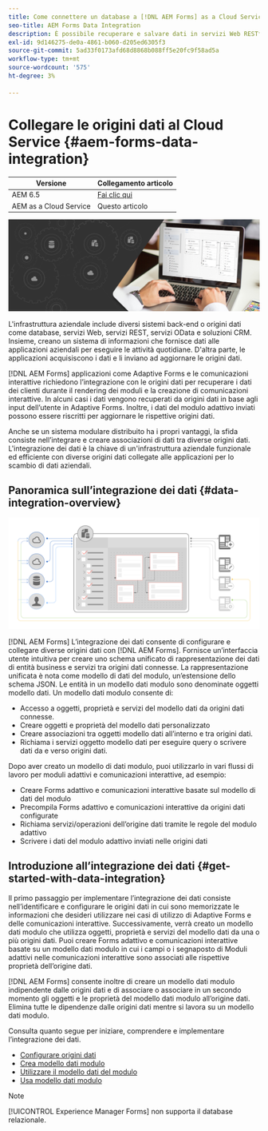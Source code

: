 ```yaml
---
title: Come connettere un database a [!DNL AEM Forms] as a Cloud Service?
seo-title: AEM Forms Data Integration
description: È possibile recuperare e salvare dati in servizi Web RESTful, servizi Web basati su SOAP e servizi OData da [!DNL AEM Forms] as a Cloud Service. Il servizio fornisce uno strumento dedicato per recuperare, testare, convalidare e inviare dati a vari tipi di origini dati.
exl-id: 9d146275-de0a-4861-b060-d205ed6305f3
source-git-commit: 5ad33f0173afd68d8868b088ff5e20fc9f58ad5a
workflow-type: tm+mt
source-wordcount: '575'
ht-degree: 3%

---
```


# Collegare le origini dati al Cloud Service {#aem-forms-data-integration}

| Versione | Collegamento articolo |
| -------- | ---------------------------- |
| AEM 6.5 | [Fai clic qui](https://experienceleague.adobe.com/docs/experience-manager-65/forms/form-data-model/data-integration.html) |
| AEM as a Cloud Service | Questo articolo |


![Integrazione dei dati](do-not-localize/data-integeration.png)

L&#39;infrastruttura aziendale include diversi sistemi back-end o origini dati come database, servizi Web, servizi REST, servizi OData e soluzioni CRM. Insieme, creano un sistema di informazioni che fornisce dati alle applicazioni aziendali per eseguire le attività quotidiane. D&#39;altra parte, le applicazioni acquisiscono i dati e li inviano ad aggiornare le origini dati.

[!DNL AEM Forms] applicazioni come Adaptive Forms e le comunicazioni interattive richiedono l’integrazione con le origini dati per recuperare i dati dei clienti durante il rendering dei moduli e la creazione di comunicazioni interattive. In alcuni casi i dati vengono recuperati da origini dati in base agli input dell’utente in Adaptive Forms. Inoltre, i dati del modulo adattivo inviati possono essere riscritti per aggiornare le rispettive origini dati.

Anche se un sistema modulare distribuito ha i propri vantaggi, la sfida consiste nell’integrare e creare associazioni di dati tra diverse origini dati. L&#39;integrazione dei dati è la chiave di un&#39;infrastruttura aziendale funzionale ed efficiente con diverse origini dati collegate alle applicazioni per lo scambio di dati aziendali.

## Panoramica sull’integrazione dei dati {#data-integration-overview}

![aem-forms-data-integer](assets/aem-forms-data-integeration.png)

[!DNL AEM Forms] L’integrazione dei dati consente di configurare e collegare diverse origini dati con [!DNL AEM Forms]. Fornisce un’interfaccia utente intuitiva per creare uno schema unificato di rappresentazione dei dati di entità business e servizi tra origini dati connesse. La rappresentazione unificata è nota come modello di dati del modulo, un’estensione dello schema JSON. Le entità in un modello dati modulo sono denominate oggetti modello dati. Un modello dati modulo consente di:

* Accesso a oggetti, proprietà e servizi del modello dati da origini dati connesse.
* Creare oggetti e proprietà del modello dati personalizzato
* Creare associazioni tra oggetti modello dati all’interno e tra origini dati.
* Richiama i servizi oggetto modello dati per eseguire query o scrivere dati da e verso origini dati.

Dopo aver creato un modello di dati modulo, puoi utilizzarlo in vari flussi di lavoro per moduli adattivi e comunicazioni interattive, ad esempio:

* Creare Forms adattivo e comunicazioni interattive basate sul modello di dati del modulo
* Precompila Forms adattivo e comunicazioni interattive da origini dati configurate
* Richiama servizi/operazioni dell’origine dati tramite le regole del modulo adattivo
* Scrivere i dati del modulo adattivo inviati nelle origini dati

## Introduzione all’integrazione dei dati {#get-started-with-data-integration}

Il primo passaggio per implementare l’integrazione dei dati consiste nell’identificare e configurare le origini dati in cui sono memorizzate le informazioni che desideri utilizzare nei casi di utilizzo di Adaptive Forms e delle comunicazioni interattive. Successivamente, verrà creato un modello dati modulo che utilizza oggetti, proprietà e servizi del modello dati da una o più origini dati. Puoi creare Forms adattivo e comunicazioni interattive basate su un modello dati modulo in cui i campi o i segnaposto di Moduli adattivi nelle comunicazioni interattive sono associati alle rispettive proprietà dell’origine dati.

[!DNL AEM Forms] consente inoltre di creare un modello dati modulo indipendente dalle origini dati e di associare o associare in un secondo momento gli oggetti e le proprietà del modello dati modulo all’origine dati. Elimina tutte le dipendenze dalle origini dati mentre si lavora su un modello dati modulo.

Consulta quanto segue per iniziare, comprendere e implementare l’integrazione dei dati.

* [Configurare origini dati](configure-data-sources.md)
* [Crea modello dati modulo](create-form-data-models.md)
* [Utilizzare il modello dati del modulo](work-with-form-data-model.md)
* [Usa modello dati modulo](using-form-data-model.md)

>[!NOTE]
>
>[!UICONTROL Experience Manager Forms] non supporta il database relazionale.
